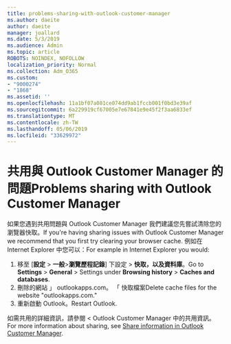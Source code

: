 ```yaml
---
title: problems-sharing-with-outlook-customer-manager
ms.author: daeite
author: daeite
manager: joallard
ms.date: 5/3/2019
ms.audience: Admin
ms.topic: article
ROBOTS: NOINDEX, NOFOLLOW
localization_priority: Normal
ms.collection: Adm_O365
ms.custom:
- "9000274"
- "1868"
ms.assetid: ''
ms.openlocfilehash: 11a1bf07a081ce074dd9ab1fccb001f0bd3e39af
ms.sourcegitcommit: 6a229919cf67005e7e67841e9e45f2f3aa6833ef
ms.translationtype: MT
ms.contentlocale: zh-TW
ms.lasthandoff: 05/06/2019
ms.locfileid: "33629972"
---
```

# <a name="problems-sharing-with-outlook-customer-manager"></a><span data-ttu-id="19994-102">共用與 Outlook Customer Manager 的問題</span><span class="sxs-lookup"><span data-stu-id="19994-102">Problems sharing with Outlook Customer Manager</span></span> 

<span data-ttu-id="19994-103">如果您遇到共用問題與 Outlook Customer Manager 我們建議您先嘗試清除您的瀏覽器快取。</span><span class="sxs-lookup"><span data-stu-id="19994-103">If you're having sharing issues with Outlook Customer Manager we recommend that you first try clearing your browser cache.</span></span> <span data-ttu-id="19994-104">例如在 Internet Explorer 中您可以：</span><span class="sxs-lookup"><span data-stu-id="19994-104">For example in Internet Explorer you would:</span></span>
1. <span data-ttu-id="19994-105">移至 [**設定** > **一般**>**瀏覽歷程記錄**] 下設定 > **快取，以及資料庫**。</span><span class="sxs-lookup"><span data-stu-id="19994-105">Go to **Settings** > **General** > Settings under **Browsing history** > **Caches and databases**.</span></span>
2. <span data-ttu-id="19994-106">刪除的網站 」 outlookapps.com。 「 快取檔案</span><span class="sxs-lookup"><span data-stu-id="19994-106">Delete cache files for the website "outlookapps.com."</span></span>
3. <span data-ttu-id="19994-107">重新啟動 Outlook。</span><span class="sxs-lookup"><span data-stu-id="19994-107">Restart Outlook.</span></span>

<span data-ttu-id="19994-108">如需共用的詳細資訊，請參閱 < <b0>Outlook Customer Manager 中的共用資訊</b0>。</span><span class="sxs-lookup"><span data-stu-id="19994-108">For more information about sharing, see [Share information in Outlook Customer Manager](https://support.office.com/article/4f26cc69-67da-4cd5-b344-02d1a4799310%20).</span></span> 